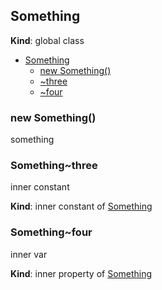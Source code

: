 ## Something
**Kind**: global class  

* [Something](#Something)
    * [new Something()](#new_Something_new)
    * [~three](#Something..three)
    * [~four](#Something..four)


### new Something()
something


### Something~three
inner constant

**Kind**: inner constant of [Something](#Something)


### Something~four
inner var

**Kind**: inner property of [Something](#Something)


